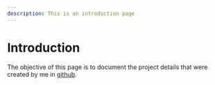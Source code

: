 ```yaml
---
description: This is an introduction page
---
```


# Introduction

The objective of this page is to document the project details that were created by me in [github](https://github.com/eLetterBank).

